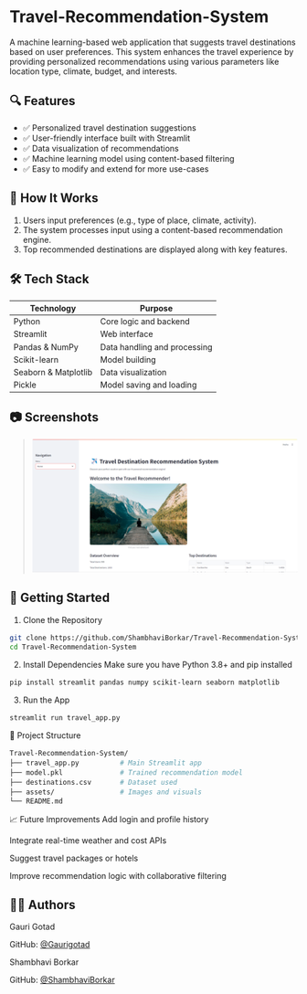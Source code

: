 # Travel-Recommendation-System
A machine learning-based web application that suggests travel destinations based on user preferences. This system enhances the travel experience by providing personalized recommendations using various parameters like location type, climate, budget, and interests.

## 🔍 Features

- ✅ Personalized travel destination suggestions
- ✅ User-friendly interface built with Streamlit
- ✅ Data visualization of recommendations
- ✅ Machine learning model using content-based filtering
- ✅ Easy to modify and extend for more use-cases

## 📌 How It Works

1. Users input preferences (e.g., type of place, climate, activity).
2. The system processes input using a content-based recommendation engine.
3. Top recommended destinations are displayed along with key features.

## 🛠️ Tech Stack

| Technology     | Purpose                         |
|----------------|----------------------------------|
| Python         | Core logic and backend          |
| Streamlit      | Web interface                   |
| Pandas & NumPy | Data handling and processing    |
| Scikit-learn   | Model building                  |
| Seaborn & Matplotlib | Data visualization        |
| Pickle         | Model saving and loading        |

## 📷 Screenshots
> ![App Screenshot](IMAGES/homepage.png)

## 🚀 Getting Started

1. Clone the Repository
```bash
git clone https://github.com/ShambhaviBorkar/Travel-Recommendation-System.git
cd Travel-Recommendation-System
```
2. Install Dependencies
Make sure you have Python 3.8+ and pip installed

```bash
pip install streamlit pandas numpy scikit-learn seaborn matplotlib
```
3. Run the App
```bash
streamlit run travel_app.py
```
📂 Project Structure
```bash
Travel-Recommendation-System/
├── travel_app.py          # Main Streamlit app
├── model.pkl              # Trained recommendation model
├── destinations.csv       # Dataset used
├── assets/                # Images and visuals
└── README.md
```
📈 Future Improvements
Add login and profile history

Integrate real-time weather and cost APIs

Suggest travel packages or hotels

Improve recommendation logic with collaborative filtering

## 🙋‍♀️ Authors
Gauri Gotad

GitHub: [@Gaurigotad](https://github.com/Gaurigotad)

Shambhavi Borkar

GitHub: [@ShambhaviBorkar](https://github.com/ShambhaviBorkar)
